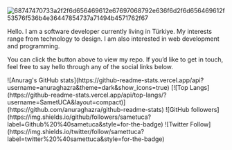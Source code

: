<a><img src="https://i.ibb.co/GMLbzkN/68747470733a2f2f6d656469612e67697068792e636f6d2f6d656469612f53576f536b4e36447854737a71494b4571762f67.gif" alt="68747470733a2f2f6d656469612e67697068792e636f6d2f6d656469612f53576f536b4e36447854737a71494b4571762f67" border="0"></a>

Hello.
I am a software developer currently living in Türkiye. My interests range from technology to design. I am also interested in web development and programming.

You can click the button above to view my repo. If you’d like to get in touch, feel free to say hello through any of the social links below.
<tr>
  <td>
    ![Anurag's GitHub stats](https://github-readme-stats.vercel.app/api?username=anuraghazra&theme=dark&show_icons=true)
  </td>
  <td>
    [![Top Langs](https://github-readme-stats.vercel.app/api/top-langs/?username=SametUCA&layout=compact)](https://github.com/anuraghazra/github-readme-stats)
  </td>
![GitHub followers](https://img.shields.io/github/followers/sametuca?label=Github%20%40sametuca&style=for-the-badge)
![Twitter Follow](https://img.shields.io/twitter/follow/samettuca?label=twitter%20%40samettuca&style=for-the-badge)


